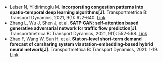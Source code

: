 * Leiser N, Yildirimoglu M. <b>Incorporating congestion patterns into spatio-temporal deep learning algorithms[J]</b>. Transportmetrica B: Transport Dynamics, 2021, 9(1): 622-640. [Link](https://www.tandfonline.com/doi/abs/10.1080/21680566.2021.1922320)
* Zhang L, Wu J, Shen J, et al. <b>SATP-GAN: self-attention based generative adversarial network for traffic flow prediction[J]</b>. Transportmetrica B: Transport Dynamics, 2021, 9(1): 552-568. [Link](https://www.tandfonline.com/doi/abs/10.1080/21680566.2021.1916646)
* Zhao F, Wang W, Sun H, et al. <b>Station-level short-term demand forecast of carsharing system via station-embedding-based hybrid neural network[J]</b>. Transportmetrica B: Transport Dynamics, 2021: 1-19. [Link](https://www.tandfonline.com/doi/abs/10.1080/21680566.2021.1951885)
